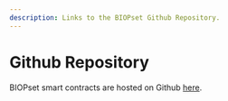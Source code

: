```yaml
---
description: Links to the BIOPset Github Repository.
---
```


# Github Repository

BIOPset smart contracts are hosted on Github [here](https://github.com/BIOPset/v4-contracts).


